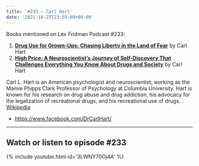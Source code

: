 ```yaml
---
title: '#233 – Carl Hart'
date: '2021-10-23T23:59:00+00:00'
---
```


Books mentioned on Lex Fridman Podcast #233:

1. <b><a href="https://amzn.to/3iBGTif" target="_blank" rel="sponsored noopener noreferrer">Drug Use for Grown-Ups: Chasing Liberty in the Land of Fear</a></b> by Carl Hart
2. <b><a href="https://amzn.to/3Wctue0" target="_blank" rel="sponsored noopener noreferrer">High Price: A Neuroscientist’s Journey of Self-Discovery That Challenges Everything You Know About Drugs and Society</a></b> by Carl Hart

<!--more-->

Carl L. Hart is an American psychologist and neuroscientist, working as the Mamie Phipps Clark Professor of Psychology at Columbia University. Hart is known for his research on drug abuse and drug addiction, his advocacy for the legalization of recreational drugs, and his recreational use of drugs. <a href="https://en.wikipedia.org/wiki/Carl_Hart" target="_blank">Wikipedia</a>

- <a href="https://www.facebook.com/DrCarlHart/" target="_blank">https://www.facebook.com/DrCarlHart/</a>

- - - - - -

## Watch or listen to episode #233

{% include youtube.html id='3LWNY70Oj4A' %}